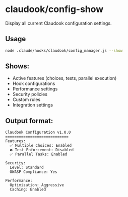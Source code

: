 # claudook/config-show

Display all current Claudook configuration settings.

## Usage
```bash
node .claude/hooks/claudook/config_manager.js --show
```

## Shows:
- Active features (choices, tests, parallel execution)
- Hook configurations
- Performance settings
- Security policies
- Custom rules
- Integration settings

## Output format:
```
Claudook Configuration v1.0.0
============================
Features:
  ✅ Multiple Choices: Enabled
  ❌ Test Enforcement: Disabled
  ✅ Parallel Tasks: Enabled

Security:
  Level: Standard
  OWASP Compliance: Yes

Performance:
  Optimization: Aggressive
  Caching: Enabled
```